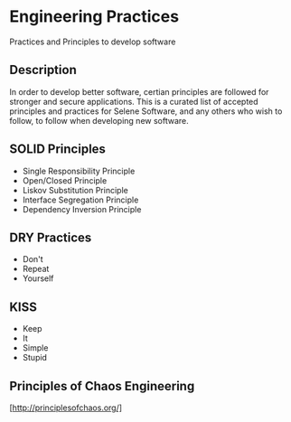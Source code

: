 # Engineering Practices
Practices and Principles to develop software

## Description
In order to develop better software, certian principles are followed for stronger and secure applications.  This is a curated list of accepted principles and practices for Selene Software, and any others who wish to follow, to follow when developing new software.

## SOLID Principles
* Single Responsibility Principle
* Open/Closed Principle
* Liskov Substitution Principle
* Interface Segregation Principle
* Dependency Inversion Principle

## DRY Practices
* Don't
* Repeat
* Yourself

## KISS
* Keep
* It
* Simple
* Stupid

## Principles of Chaos Engineering
[http://principlesofchaos.org/]
